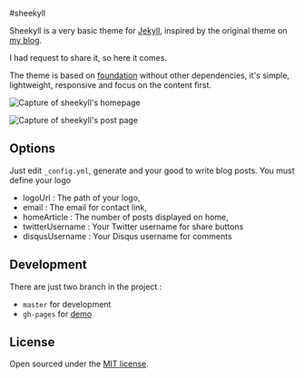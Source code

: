 #sheekyll


Sheekyll is a very basic theme for [Jekyll](http://jekyllrb.com/), inspired by the original theme on [my blog](https://www.sheevaboite.fr). 

I had request to share it, so here it comes.

The theme is based on [foundation](http://foundation.zurb.com/) without other dependencies, it's simple, lightweight, responsive and focus on the content first.

![Capture of sheekyll's homepage](http://static.johanbleuzen.fr/img/2014/07/capture-home-sheekyll.png)

![Capture of sheekyll's post page](http://static.johanbleuzen.fr/img/2014/07/capture-content-sheekyll.png)

## Options

Just edit `_config.yml`, generate and your good to write blog posts.
You must define your logo

* logoUrl : The path of your logo,
* email : The email for contact link,
* homeArticle : The number of posts displayed on home,
* twitterUsername : Your Twitter username for share buttons
* disqusUsername : Your Disqus username for comments

## Development

There are just two branch in the project :

 * `master` for development
 * `gh-pages` for [demo](http://jbleuzen.github.io/sheekyll/)

## License

Open sourced under the [MIT license](https://raw.githubusercontent.com/jbleuzen/sheekyll/master/LICENSE.md).

